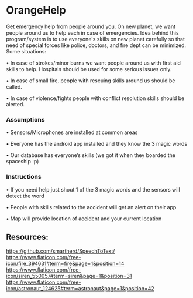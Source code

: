 # OrangeHelp

Get emergency help from people around you. On new planet, we want people around us to help each in case of emergencies. Idea behind this program/system is to use everyone's skills on new planet carefully so that need of special forces like police, doctors, and fire dept can be minimized. Some situations:


•    In case of strokes/minor burns we want people around us with first aid skills to help. Hospitals should be used for some serious issues only.

•    In case of small fire, people with rescuing skills around us should be called.

•    In case of violence/fights people with conflict resolution skills should be alerted.

### Assumptions


•    Sensors/Microphones are installed at common areas

•    Everyone has the android app installed and they know the 3 magic words

•    Our database has everyone’s skills (we got it when they boarded the spaceship :p)


### Instructions


•    If you need help just shout 1 of the 3 magic words and the sensors will
       detect the word
       
•    People with skills related to the accident will get an alert on their app

•    Map will provide location of accident and your current location



## Resources:

https://github.com/smartherd/SpeechToText/
https://www.flaticon.com/free-icon/fire_394631#term=fire&page=1&position=14
https://www.flaticon.com/free-icon/siren_550057#term=siren&page=1&position=31
https://www.flaticon.com/free-icon/astronaut_124625#term=astronaut&page=1&position=42
